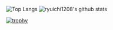 ![Top Langs](https://github-readme-stats.vercel.app/api/top-langs/?username=ryuichi1208&hide=html)
![ryuichi1208's github stats](https://github-readme-stats.vercel.app/api?username=ryuichi1208&show_icons=true&count_private=true&line_height=40)

[![trophy](https://github-profile-trophy.vercel.app/?username=ryuichi1208&column=4)](https://github.com/ryo-ma/github-profile-trophy)
